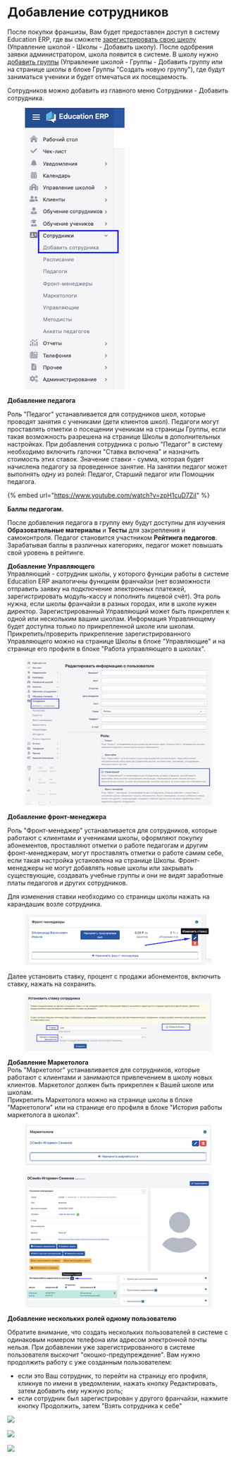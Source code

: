 # Добавление сотрудников

После покупки франшизы, Вам будет предоставлен доступ в систему Education ERP, где вы сможете [зарегистрировать свою школу](../shkola/registraciya-shkoly.md) (Управление школой - Школы - Добавить школу). После одобрения заявки администратором, школа появится в системе. В школу нужно [добавить группы](../shkola/gruppa/dobavlenie-grupp.md) (Управление школой - Группы - Добавить группу или на странице школы в блоке Группы "Создать новую группу"), где будут заниматься ученики и будет отмечаться их посещаемость.

Сотрудников можно добавить из главного меню  Сотрудники - Добавить сотрудника.

<figure><img src="../../.gitbook/assets/image (1) (1) (1) (1).png" alt=""><figcaption></figcaption></figure>

**Добавление педагога**

Роль "Педагог" устанавливается для сотрудников школ, которые проводят занятия с учениками (дети клиентов школ). Педагоги могут проставлять отметки о посещении ученикам на страницы Группы, если такая возможность разрешена на странице Школы в дополнительных настройках. При добавления сотрудника с ролью "Педагог" в систему необходимо включить галочки "Ставка включена" и назначить стоимость этих ставок. Значение ставки - сумма, которая будет начислена педагогу за проведенное занятие. На занятии педагог может выполнять одну из ролей: Педагог, Старший педагог или Помощник педагога.​

{% embed url="https://www.youtube.com/watch?v=zpH1cuD7ZiI" %}

**Баллы педагогам.**

После добавления педагога в группу ему будут доступны для изучения **Образовательные материалы** и **Тесты** для закрепления и самоконтроля. Педагог становится участником **Рейтинга педагогов**. Зарабатывая баллы в различных категориях, педагог может повышать свой уровень в рейтинге.

**Добавление Управляющего**\
Управляющий - сотрудник школы, у которого функции работы в системе Education ERP аналогичны функциям франчайзи (нет возможности отправить заявку на подключение электронных платежей, зарегистрировать модуль-кассу и пополнить лицевой счёт). Эта роль нужна, если школы франчайзи в разных городах, или в школе нужен директор. Зарегистрированный Управляющий может быть прикреплен к одной или нескольким вашим школам. Информация Управляющему будет доступна только по прикрепленной школе или школам. Прикрепить/проверить прикрепление зарегистрированного Управляющего можно на странице Школы в блоке "Управляющие" и на странице его профиля в блоке "Работа управляющего в школах".

<figure><img src="../../.gitbook/assets/image (1) (1) (1) (1) (1).png" alt=""><figcaption></figcaption></figure>

**Добавление фронт-менеджера**

&#x20;Роль "Фронт-менеджер" устанавливается для сотрудников, которые работают с клиентами и учениками школы, оформляют покупку абонементов, проставляют отметки о работе педагогам и другим фронт-менеджерам, могут проставлять отметки о работе самим себе, если такая настройка установлена на странице Школы. Фронт-менеджеры не могут добавлять новые школы или закрывать существующие, создавать учебные группы и они не видят заработные платы педагогов и других сотрудников.

Для изменения ставки необходимо со страницы школы нажать на карандашик возле сотрудника.

<figure><img src="../../.gitbook/assets/image (3) (1) (1).png" alt=""><figcaption></figcaption></figure>

Далее установить ставку, процент с продажи абонементов, включить ставку, нажать на сохранить.

<figure><img src="../../.gitbook/assets/image (4) (1) (1).png" alt=""><figcaption></figcaption></figure>

**Добавление Маркетолога**\
Роль "Маркетолог" устанавливается для сотрудников, которые работают с клиентами и занимаются привлечением в школу новых клиентов. Маркетолог должен быть прикреплен к Вашей школе или школам.\
Прикрепить Маркетолога можно на странице школы в блоке "Маркетологи" или на странице его профиля в блоке "История работы маркетолога в школах".

<figure><img src="../../.gitbook/assets/image (5) (1) (1).png" alt=""><figcaption></figcaption></figure>

<figure><img src="../../.gitbook/assets/image (6) (1).png" alt=""><figcaption></figcaption></figure>

**Добавление нескольких ролей одному пользователю**

Обратите внимание, что создать нескольких пользователей в системе с одинаковым номером телефона или адресом электронной почты нельзя. При добавлении уже зарегистрированного в системе пользователя выскочит "окошко-предупреждение". Вам нужно продолжить работу с уже созданным пользователем:

* если это Ваш сотрудник, то перейти на страницу его профиля, кликнув по имени в уведомлении, нажать кнопку Редактировать, затем добавить ему нужную роль;
* если сотрудник был зарегистрирован у другого франчайзи, нажмите кнопку Продолжить, затем "Взять сотрудника к себе"

![](../../.gitbook/assets/Screenshot\_168.png)

![](../../.gitbook/assets/Screenshot\_166.png)

![](../../.gitbook/assets/Screenshot\_167.png)
